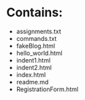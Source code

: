 # Contains:

* assignments.txt
* commands.txt
* fakeBlog.html
* hello_world.html
* indent1.html
* indent2.html
* index.html
* readme.md
* RegistrationForm.html
